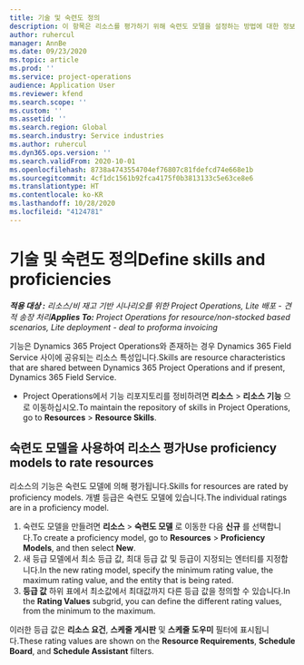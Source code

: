 ```yaml
---
title: 기술 및 숙련도 정의
description: 이 항목은 리소스를 평가하기 위해 숙련도 모델을 설정하는 방법에 대한 정보를 제공합니다.
author: ruhercul
manager: AnnBe
ms.date: 09/23/2020
ms.topic: article
ms.prod: ''
ms.service: project-operations
audience: Application User
ms.reviewer: kfend
ms.search.scope: ''
ms.custom: ''
ms.assetid: ''
ms.search.region: Global
ms.search.industry: Service industries
ms.author: ruhercul
ms.dyn365.ops.version: ''
ms.search.validFrom: 2020-10-01
ms.openlocfilehash: 8738a4743554704ef76807c81fdefcd74e668e1b
ms.sourcegitcommit: 4cf1dc1561b92fca4175f0b3813133c5e63ce8e6
ms.translationtype: HT
ms.contentlocale: ko-KR
ms.lasthandoff: 10/28/2020
ms.locfileid: "4124781"
---
```

# <a name="define-skills-and-proficiencies"></a><span data-ttu-id="3feb9-103">기술 및 숙련도 정의</span><span class="sxs-lookup"><span data-stu-id="3feb9-103">Define skills and proficiencies</span></span>

<span data-ttu-id="3feb9-104">_**적용 대상 :** 리소스/비 재고 기반 시나리오를 위한 Project Operations, Lite 배포 - 견적 송장 처리_</span><span class="sxs-lookup"><span data-stu-id="3feb9-104">_**Applies To:** Project Operations for resource/non-stocked based scenarios, Lite deployment - deal to proforma invoicing_</span></span>

<span data-ttu-id="3feb9-105">기능은 Dynamics 365 Project Operations와 존재하는 경우 Dynamics 365 Field Service 사이에 공유되는 리소스 특성입니다.</span><span class="sxs-lookup"><span data-stu-id="3feb9-105">Skills are resource characteristics that are shared between Dynamics 365 Project Operations and if present, Dynamics 365 Field Service.</span></span> 

- <span data-ttu-id="3feb9-106">Project Operations에서 기능 리포지토리를 정비하려면 **리소스** \> **리소스 기능** 으로 이동하십시오.</span><span class="sxs-lookup"><span data-stu-id="3feb9-106">To maintain the repository of skills in Project Operations, go to **Resources** \> **Resource Skills**.</span></span> 

## <a name="use-proficiency-models-to-rate-resources"></a><span data-ttu-id="3feb9-107">숙련도 모델을 사용하여 리소스 평가</span><span class="sxs-lookup"><span data-stu-id="3feb9-107">Use proficiency models to rate resources</span></span>

<span data-ttu-id="3feb9-108">리소스의 기능은 숙련도 모델에 의해 평가됩니다.</span><span class="sxs-lookup"><span data-stu-id="3feb9-108">Skills for resources are rated by proficiency models.</span></span> <span data-ttu-id="3feb9-109">개별 등급은 숙련도 모델에 있습니다.</span><span class="sxs-lookup"><span data-stu-id="3feb9-109">The individual ratings are in a proficiency model.</span></span> 

1. <span data-ttu-id="3feb9-110">숙련도 모델을 만들려면 **리소스** \> **숙련도 모델** 로 이동한 다음 **신규** 를 선택합니다.</span><span class="sxs-lookup"><span data-stu-id="3feb9-110">To create a proficiency model, go to **Resources** \> **Proficiency Models**, and then select **New**.</span></span>
2. <span data-ttu-id="3feb9-111">새 등급 모델에서 최소 등급 값, 최대 등급 값 및 등급이 지정되는 엔터티를 지정합니다.</span><span class="sxs-lookup"><span data-stu-id="3feb9-111">In the new rating model, specify the minimum rating value, the maximum rating value, and the entity that is being rated.</span></span>
3. <span data-ttu-id="3feb9-112">**등급 값** 하위 표에서 최소값에서 최대값까지 다른 등급 값을 정의할 수 있습니다.</span><span class="sxs-lookup"><span data-stu-id="3feb9-112">In the **Rating Values** subgrid, you can define the different rating values, from the minimum to the maximum.</span></span>


<span data-ttu-id="3feb9-113">이러한 등급 값은 **리소스 요건**, **스케줄 게시판** 및 **스케줄 도우미** 필터에 표시됩니다.</span><span class="sxs-lookup"><span data-stu-id="3feb9-113">These rating values are shown on the **Resource Requirements**, **Schedule Board**, and **Schedule Assistant** filters.</span></span>
